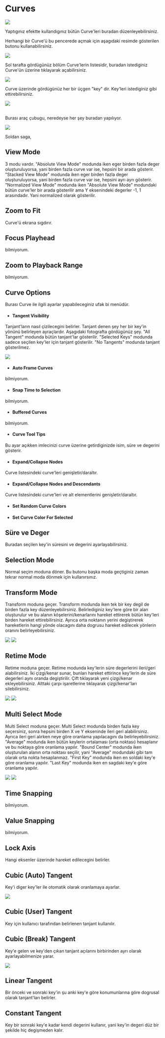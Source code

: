 # Curves
<img src="../../../Dosyalar/Niagara_Editor_Curves_2.png">


Yaptıgınız efektte kullandıgınız bütün Curve'leri buradan düzenleyebilirsiniz.


Herhangi bir Curve'ü bu pencerede açmak için aşagıdaki resimde gösterilen butonu kullanabilirsiniz.

<img src="../../../Dosyalar/Niagara_Editor_Curves_3.png">


Sol tarafta gördügünüz bölüm Curve'lerin listesidir, buradan istediginiz Curve'ün üzerine tıklayarak açabilirsiniz.

<img src="../../../Dosyalar/Niagara_Editor_Curves_4.png">


Curve üzerinde gördügünüz her bir üçgen "key" dir. Key'leri istediginiz gibi ettirebilirsiniz.

<img src="../../../Dosyalar/Niagara_Editor_Curves_5.png">

<br>
<br>

Burası araç çubugu, neredeyse her şey buradan yapılıyor.

<img src="../../../Dosyalar/Niagara_Editor_Curves_6.png">

Soldan saga,

## View Mode
3 modu vardır. "Absolute View Mode" modunda iken eger birden fazla deger oluşturuluyorsa, yani birden fazla curve var ise, hepsini bir arada gösterir. "Stacked View Mode" modunda iken eger birden fazla deger oluşturuluyorsa, yani birden fazla curve var ise, hepsini ayrı ayrı gösterir. "Normalized View Mode" modunda iken "Absolute View Mode" modundaki bütün curve'ler bir arada gösterilir ama Y eksenindeki degerler -1, 1 arasındadır. Yani normalized olarak gösterilir.

## Zoom to Fit
Curve'ü ekrana sıgdırır.

## Focus Playhead
bilmiyorum.

## Zoom to Playback Range
bilmiyorum.

## Curve Options
Burası Curve ile ilgili ayarlar yapabileceginiz ufak bi menüdür.

* #### Tangent Visibility
Tanjant'ların nasıl çizilecegini belirler. Tanjant denen şey her bir key'in yönünü belirleyen ayraçlardır. Aşagıdaki fotografta gördügünüz şey. "All Tangent" modunda bütün tanjant'lar gösterilir. "Selected Keys" modunda sadece seçilen key'ler için tanjant gösterilir. "No Tangents" modunda tanjant gösterilmez.

<img src="../../../Dosyalar/Niagara_Editor_Curves_7.png">


* #### Auto Frame Curves
bilmiyorum.

* #### Snap Time to Selection
bilmiyorum.

* #### Buffered Curves
bilmiyorum.

* #### Curve Tool Tips
Bu ayar açıkken imlecinizi curve üzerine getirdiginizde isim, süre ve degerini gösterir.

* #### Expand/Collapse Nodes
Curve listesindeki curve'leri genişletir/daraltır.

* #### Expand/Collapse Nodes and Descendants
Curve listesindeki curve'leri ve alt elementlerini genişletir/daraltır.

* #### Set Random Curve Colors

* #### Set Curve Color For Selected


## Süre ve Deger
Buradan seçilen key'in süresini ve degerini ayarlayabilirsiniz.

## Selection Mode
Normal seçim moduna döner. Bu butonu başka moda geçtiginiz zaman tekrar normal moda dönmek için kullanırsınız.

## Transform Mode
Transform moduna geçer. Transform modunda iken tek bir key degil de birden fazla key düzenleyebilirsiniz. Belirlediginiz key'lere göre bir alan oluşturulur ve bu alanın köşelerini/kenarlarını hareket ettirerek bütün key'leri birden hareket ettirebilirsiniz. Ayrıca orta noktanın yerini degiştirerek hareketlerin hangi yönde olacagını daha dogrusu hareket edilecek yönlerin oranını belirleyebilirsiniz.

<img src="../../../Dosyalar/Niagara_Editor_Curves_8.gif">

<img src="../../../Dosyalar/Niagara_Editor_Curves_9.gif">


## Retime Mode
Retime moduna geçer. Retime modunda key'lerin süre degerlerini ileri/geri alabilirsiniz. İki çizgi/kenar sunar, bunları hareket ettirince key'lerin de süre degerleri aynı oranda degiştirilir. Çift tıklayarak yeni çizgi/kenar ekleyebilirsiniz. Alttaki çarpı işaretlerine tıklayarak çizgi/kenar'ları silebilirsiniz.

<img src="../../../Dosyalar/Niagara_Editor_Curves_10.gif">

<img src="../../../Dosyalar/Niagara_Editor_Curves_11.gif">


## Multi Select Mode
Multi Select moduna geçer. Multi Select modunda birden fazla key seçersiniz, sonra hepsini birden X ve Y ekseninde ileri geri alabilirsiniz. Ayrıca ileri geri alırken neye göre oranlama yapılacagını da belirleyebilirsiniz. "Average" modunda iken bütün keylerin ortalaması (orta noktası) hesaplanır ve bu noktaya göre oranlama yapılır. "Bound Center" modunda iken oluşturulan alanın orta noktası seçilir, yani "Average" modundaki gibi tam olarak orta nokta hesaplanmaz. "First Key" modunda iken en soldaki key'e göre oranlama yapılır. "Last Key" modunda iken en sagdaki key'e göre oranlama yapılır.

<img src="../../../Dosyalar/Niagara_Editor_Curves_12.gif">

<img src="../../../Dosyalar/Niagara_Editor_Curves_13.gif">


## Time Snapping
bilmiyorum.

## Value Snapping
bilmiyorum.

## Lock Axis
Hangi eksenler üzerinde hareket edilecegini belirler.

## Cubic (Auto) Tangent
Key'i diger key'ler ile otomatik olarak oranlamaya ayarlar.

<img src="../../../Dosyalar/Niagara_Editor_Curves_14.gif">

## Cubic (User) Tangent
Key için kullanıcı tarafından belirlenen tanjant kullanılır.

## Cubic (Break) Tangent
Key'e gelen ve key'den çıkan tanjant açılarını birbirinden ayrı olarak ayarlayabilmenize yarar.

<img src="../../../Dosyalar/Niagara_Editor_Curves_15.png">

## Linear Tangent
Bir önceki ve sonraki key'in şu anki key'e göre konumunlarına göre dogrusal olarak tanjant'ları belirler.

## Constant Tangent
Key bir sonraki key'e kadar kendi degerini kullanır, yani key'in degeri düz bir şekilde hiç degişmeden kalır.
